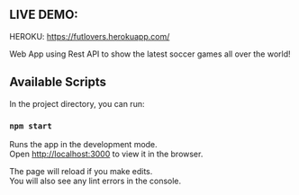 ## LIVE DEMO:
HEROKU: https://futlovers.herokuapp.com/

Web App using Rest API to show the latest soccer games all over the world!

## Available Scripts
In the project directory, you can run:

### `npm start`

Runs the app in the development mode.<br>
Open [http://localhost:3000](http://localhost:3000) to view it in the browser.

The page will reload if you make edits.<br>
You will also see any lint errors in the console.
